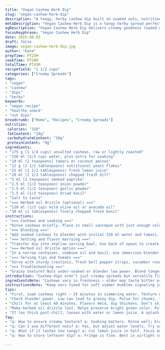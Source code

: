```yaml
---
title: "Vegan Cashew Herb Dip"
slug: "vegan-cashew-herb-dip"
description: "A tangy, herby cashew dip built on soaked nuts, nutritional yeast, and dried herbs with a citrus twist. The oil-herb drizzle adds freshness. No dairy, gluten, eggs or lactose. Perfect for veggies, crackers, and sandwiches. Swapping tamari for vinegar and adding smoked paprika changes the profile while maintaining balance. Quick soak and a blend to creamy consistency. A spread that clings and folds with airy pockets of herby oil. Watch nut softness and thickness; add water cautiously. Aroma hints of dill and smoky undertones signal readiness."
metaDescription: "Vegan Cashew Herb Dip is a tangy herby spread perfect for dipping or spreading, packed with flavor and texture. No dairy, gluten, or eggs."
ogDescription: "Vegan Cashew Herb Dip delivers creamy goodness loaded with herbs and a citrus twist. Perfect for veggies or sandwiches, flavor-packed and nutritious."
focusKeyphrase: "Vegan Cashew Herb Dip"
date: 2025-08-03
draft: false
image: vegan-cashew-herb-dip.jpg
author: "Kate"
prepTime: PT25M
cookTime: PT20M
totalTime: PT45M
recipeYield: "1 1/2 cups"
categories: ["Creamy Spreads"]
tags:
- "vegan"
- "cashew"
- "dips"
- "herbs"
keywords:
- "vegan recipe"
- "healthy snack"
- "nut dips"
breadcrumb: ["Home", "Recipes", "Creamy Spreads"]
nutrition: 
 calories: "310"
 fatContent: "28g"
 carbohydrateContent: "10g"
 proteinContent: "9g"
ingredients:
- "175 g (1 1/4 cups) unsalted cashews, raw or lightly roasted"
- "150 ml (2/3 cup) water, plus extra for soaking"
- "10 ml (2 teaspoons) tamari or coconut aminos"
- "12 g (2 1/2 tablespoons) nutritional yeast flakes"
- "25 ml (1 1/2 tablespoons) fresh lemon juice"
- "20 ml (1 1/3 tablespoons) chopped fresh dill"
- "5 ml (1 teaspoon) smoked paprika"
- "2.5 ml (1/2 teaspoon) onion powder"
- "2.5 ml (1/2 teaspoon) garlic powder"
- "2.5 ml (1/2 teaspoon) dried basil"
- "Salt to taste"
- "=== Herbed oil drizzle (optional) ==="
- "120 ml (1/2 cup) mild olive oil or avocado oil"
- "30 ml (2 tablespoons) finely chopped fresh basil"
instructions:
- "=== Cashews and soaking ==="
- "Rinse cashews briefly. Place in small saucepan with just enough cold water to cover by 1 cm. Bring to light simmer, hear tiny pops and a soft boil bubbling. Remove from heat immediately. Leave to soak for 25 minutes. No mushy. Should be tender but still give slight resistance between teeth. Drain thoroughly, rinse under cold water to stop heat penetration. This pre-softens nuts enough to blend but keeps structure intact."
- "=== Blending ==="
- "Add soaked cashews to blender with initial 150 ml water and tamari. Pulse and then blend on high. Look for thick creamy mass beginning to appear. Scrape sides. Adjust viscosity by adding water teaspoon by teaspoon if too thick or chunky. Avoid thin watery mix; it won’t hold flavor well. Add nutritional yeast, lemon juice, paprika, dill, onion and garlic powders, basil. Salt gradually. Blend again until aroma is wafting, surface glossy, dip holds peaks if stirred. Resist overblending or overheating; will lose texture."
- "=== Setting and flavor marrying ==="
- "Transfer dip into shallow serving bowl. Use back of spoon to create peaks and valleys for oil capture. Cover with plastic wrap pressing directly on surface to avoid drying. Chill minimum 40 minutes in fridge. Rest time lets flavors meld and texture firm up. Best served cool but not icy."
- "=== Herbed oil drizzle option ==="
- "In a narrow container, combine oil and basil. Use immersion blender until vibrant green oil floats. Pour through fine mesh strainer into small bowl, pressing down lightly to extract but avoiding pulp into oil. Compost solids or reserve for vinaigrette. Drizzle oil in swirl on top of dip just before serving to add layer of freshness and unctuous mouthfeel. Separate textures, layering aroma of fresh herb oils against creamy base."
- "=== Serving tips and tweaks ==="
- "Serve with sturdy crostinis, fresh bell pepper strips, cucumber rounds or crisp radish halves. Can double soak time for softer nuts if using older ones. If dip too stiff after chilling, stir in splash of water or lemon to loosen and brighten. For nut allergy alternative, try soaked sunflower seeds following same method but reduce water by 15%."
- "=== Troubleshooting ==="
- "Grainy texture? Nuts under-soaked or blender low power. Blend longer in short bursts. Tang too sharp? Cut lemon juice by half, increase nutritional yeast for umami depth. If dip separates during chilling, whisk briskly to recombine; store covered to prevent drying. No blender? Use food processor but pulse frequently and scrape down sides."
introduction: "Cashew dips aren’t just creamy spreads but versatile flavor vehicles. The soaking step is more than hydration; it unlocks the nut’s fat and starch while softening fibers to a texture blending machines adore. Watch those bubbles in simmer — too long cooking? Turn past soft to crunchy — ruins the purée base. Nutritional yeast delivers umami punch counterbalancing lemon’s bite. Paprika adds a faint smoky layer, elevating beyond basic ranch notes. The herb oil drizzle is optional but functional. Herb aroma bursts upfront while oil slicks the palate, building mouthfeel and making dips cling to veggies instead of sliding off. Don’t rush resting; the fridge chill is when magic happens. Methodical prep means a balanced, creamy dip that doesn't taste like blended nuts but like something elevated. Comes together quickly, but details stack up. Crucial to target texture and flavor balance rather than timeboxes."
ingredientsNote: "Cashews vary in freshness — older may taste bitter or grind fibrously. Rinse to flush dust and oils. Soaking isn’t just softening — it triggers subtle enzymatic shifts that tame acidity in the nut and primes it for blending. Use raw or lightly roasted but watch salt content if roasted. Tamari or coconut aminos provide savory depth without vinegar’s acidic sharpness but if none, cider vinegar works in a pinch — reduce amount to maintain balance. Nutritional yeast is essential for that subtle cheesy note but can swap with brewer’s yeast cautiously — flavor more bitter. Fresh herbs are preferable but dried basil and dill here add controlled earthy tones that anchor flavors; too much fresh can overpower. Oil must be mild to avoid bitterness; avocado oil or refined olive oil preferred for smooth pleasant finish. Herbed oil can be omitted but lends a layered perfume and slick of richness that contrasts the thick nut base."
instructionsNote: "Keep ears tuned for soft simmer bubbles signaling just right heat — avoid rolling boil or nutrient damage occurs. Soaking nuts hot shortens time, releases oils but retains firmness—too long turns pasty. Blending technique matters — pulse first to chop, then full power to emulsify. Scrape frequently, test consistency with spoon — no thin drips; expect thick dollops that hold shape but spread easily. Acid and seasonings added mid-blend bloom flavors without micromanaging bitterness. Creating surface peaks allows herbed oil to pool and stay separated, creating visual appeal and distinct textural layers. Chilling isn’t just about temperature but flavor marrying and thickening. If dip stiffens excessively in fridge, return to room temp 10 minutes and stir with a little water or acid to reactivate silkiness. Herb oil made last preserves bright green color and prevents herb browning. Straining removes fibrous bits, ensuring clean finish. Compost solids for zero waste cooking. Serve immediately after oil drizzle for best sensory hit."
tips:
- "First, soak cashews right — 25 minutes in simmering water. Texture matters. Too soft and blend yields mush. Rinse afterward; keeps taste fresh. Strain well."
- "Check blender power. Low can lead to grainy dip. Pulse for chunks, then blend longer to get creamy. Scrape sides. Consistency check often — thick, not runny."
- "Chill for at least 40 minutes. Flavors meld, dip thickens. Don’t skip this step. Room temp dip less flavorful. Cover tightly to prevent drying — use plastic wrap."
- "Make herbed oil drizzle last. Helps preserve bright green color. Pulsing with immersion blender adds freshness. Keep solids out. Pour over right before serving."
- "If too thick post-chill, loosen with water or lemon juice. A splash can revive texture and brightness. Adjust to taste. Less acidity may be better for some."
faq:
- "q: How to ensure creamy texture? a: Soaking matters. Rinse well; blend slowly. If grainy, under-soaked nuts — blend longer in bursts. Watch blender power."
- "q: Can I use different nuts? a: Yes, but adjust water levels. Try sunflower seeds instead. Reduce water by 15%. They blend differently; softer outcome expected."
- "q: What if it tastes too tangy? a: Cut lemon juice in half. Focus on balance. Add more nutritional yeast for umami — that helps round out sharp flavors."
- "q: How to store leftover dip? a: Fridge is fine. Best in airtight container. Can keep for 4-5 days. If texture changes, stir in a little water to revive."

---
```

